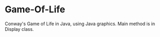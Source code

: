 # Game-Of-Life
Conway's Game of Life in Java, using Java graphics. Main method is in Display class.
